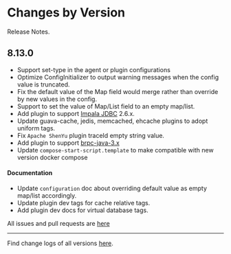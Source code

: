 Changes by Version
==================
Release Notes.

8.13.0
------------------

* Support set-type in the agent or plugin configurations
* Optimize ConfigInitializer to output warning messages when the config value is truncated.
* Fix the default value of the Map field would merge rather than override by new values in the config.
* Support to set the value of Map/List field to an empty map/list.
* Add plugin to support [Impala JDBC](https://www.cloudera.com/downloads/connectors/impala/jdbc/2-6-29.html) 2.6.x.
* Update guava-cache, jedis, memcached, ehcache plugins to adopt uniform tags.
* Fix `Apache ShenYu` plugin traceId empty string value. 
* Add plugin to support [brpc-java-3.x](https://github.com/baidu/starlight/tree/brpc-java-v3)
* Update `compose-start-script.template` to make compatible with new version docker compose

#### Documentation

* Update `configuration` doc about overriding default value as empty map/list accordingly.
* Update plugin dev tags for cache relative tags.
* Add plugin dev docs for virtual database tags.

All issues and pull requests are [here](https://github.com/apache/skywalking/milestone/150?closed=1)

------------------
Find change logs of all versions [here](changes).
